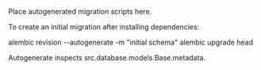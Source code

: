 Place autogenerated migration scripts here.

To create an initial migration after installing dependencies:

  alembic revision --autogenerate -m "initial schema"
  alembic upgrade head

Autogenerate inspects src.database.models.Base.metadata.
